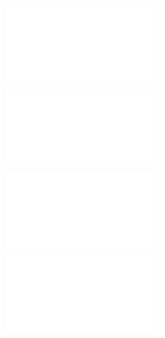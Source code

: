 ![@](steps/file.947db166.md)

![@](steps/_.57726d9b.md)

![@](steps/file.4040c382.md)

![@](steps/_.7e7af489.md)